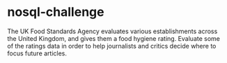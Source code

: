 # nosql-challenge
The UK Food Standards Agency evaluates various establishments across the United Kingdom, and gives them a food hygiene rating. Evaluate some of the ratings data in order to help journalists and critics decide where to focus future articles.
